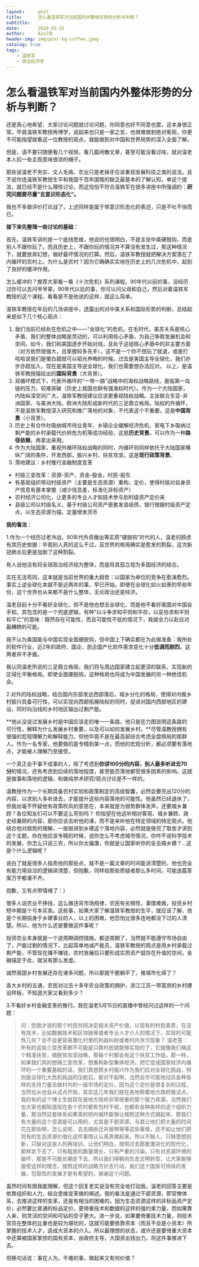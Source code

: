 ```yaml
---
layout:     post
title:      怎么看温铁军对当前国内外整体形势的分析与判断？
subtitle:   
date:       2020-05-25
author:     Azul佐
header-img: img/post-bg-coffee.jpeg
catalog: true
tags:
    - 温铁军
    - 政治经济学
---
```


# 怎么看温铁军对当前国内外整体形势的分析与判断？

还是真心地希望，大家讨论问题就讨论问题，你同意也好不同意也罢，这本身很正常。毕竟温铁军教授再博学，说起来也只是一家之言，也很难做到绝对客观，你更不可能指望就看这一位教授的观点，就能做到对中国和世界局势的深入全面了解。

但是，请不要只随便看几个视频，看几篇闲散文章，甚至可能没看过啥，就对温老本人扣一些主观意味很浓的帽子。

那些说温老不务实、文人毛病、农业只是老掉牙应该重视发展科技之类的说法。且不说你连温铁军教授生平和我国千百年国情的缺乏最基本的了解认知，单这个提法，就已经不是什么理性讨论，而这恰恰不符合温铁军在很多讲座中所强调的：**研究问题要尽量”去意识形态化“。**

我也不多做评价打论战了，上述同样是属于带意识形态化的表述，只是不吐不快而已。

**接下来先整理一些讨论的基础：**

首先，温铁军讲的是一个底线思维，他说的也很明白，不是主张中美硬脱钩，而是别人不跟你玩了。而且历史上，不跟你玩的情况并不算没有发生过，那这种情况下，就要放弃幻想，做好最坏情况的打算。然后，温铁军教授就把解决方案落在了内循环的农村上。为什么是农村？因为它确确实实地在历史上的几次危机中，起到了良好的缓冲作用。

怎么缓冲的？推荐大家看一看《十次危机》系列课程。90年代以前的事，没经历过你可以去问爷爷辈，90年代以后的事，你可以问父母和自己，然后对着温铁军教授的这个课程，看看是不是他说的这样，就这么简单。

温铁军教授在年后的几场讲座中，透露出的对中美关系和国际形势的判断，总结起来是如下几个核心观点：

1. 我们当前已经处在危机之中——“全球化”的危机，在毛时代，美苏关系是核心矛盾，我们的整体战略是灵动的，可以利用核心矛盾，为自己争取发展机会和空间。如今，我们和美国逐步开始对线，且处于这组核心矛盾中的非主要方面（对方依然很强大，且掌握较多先手），这不是一个你不想玩了就退，或是打哈哈说我们是傻白甜就可以韬光养晦的时候。过去是美国主导全球化，我们亦步亦趋加入，现在是美国主导逆全球化，我们也需要想办法应对。 以上，是温铁军教授描绘出的**国际背景**（大背景）。
2. 双循环模式下，代表外循环的“一带一路”战略中的海权战略路线，面临第一岛链的压力，较难突破（历史上我国也鲜有强海权时代）。作为一个大陆国家，内陆纵深空间广大，温铁军教授建议应该更重视陆权战略。主张联合东亚-非洲国家，与美洲大陆，欧洲大陆形成新时代的三足鼎立格局。陆权的外循环，不是温铁军教授深入研究和推广落地的对象，不代表这个不重要。这是**中国背景**（小背景）。
3. 历史上有合作社吸纳城市待业青年、乡镇企业缓解经济危机、家电下乡吸纳过剩产能的乡村承载代价转危为机等成功经验，这是**历史背景**。可以作为一种**路径依赖**，再拿出来用。
4. 作为大陆国家，重视外循环陆权战略的同时，内循环则同样依托于大陆国家横纵广阔的条件，开发西部，振兴乡村，扶贫攻坚。这是**现行政策背景**。
5. 落地建议：乡村推行金融制度变革

- 村级三变改革：资源-资产，资金-股金，村民-股东
- 有基层组织带动村级资产（主要是生态资源）重构，定价，使得村级对自身资产信息有基本掌握（减少信息差，标准化非标资产）
- 农村经济公司化，让更多的专业人才和技术参与到村级资产定价来
- 县级公司以村级名义，基于村级公司资产嵌套发县级债，银行根据村级资产定点，以生态资源为锚，定量增发货币

**我的看法**：

1.作为一个经历过老冷战，90年代外资撤出等实质“硬脱钩”时代的人，温老的顾虑有其历史依据：毕竟别人真的这么干过。且世界的格局确实是愈发的割裂，这次新冠肺炎后更是加剧了这种割裂。

有人说他没有将全球政治经济视为整体，而是将其孤立视为多国经济的结合。

实在无法苟同，这本就是当前世界的重大趋势：以国家为单位的竞争在愈演愈烈。事实上逆全球化本就不是近两年的事，早已开始。即便在全球化如火如荼的早些年份，这个世界也从来都不是什么整体，无论政治还是经济。

温老目前十分不看好全球化，但不是他也想去全球化，而是他不看好美国对中国会手软。其包含的是一个兜底逻辑，有种“以斗争求和平则和平存，以妥协求和平则和平亡”的意味：既然存在可能性，而且可能性不低的情况下，我就全力以赴应对最糟糕的可能。

我不认为美国能与中国实现全面硬脱钩，但中国上下确实都在为此做准备：我所处的软件行业，近2年的政府、国企、民企国产化软件需求变化十分**低调而剧烈**。这两者并不矛盾。

我认同温老所说的三足鼎立格局，我们将与周边国家建立起更深的联系，实现新的区域化平衡格局。即使全面硬脱钩，这种格局也将成为中国发展的另一种绝佳机会。

2.对外的陆权战略，结合国内东部发达西部落后，城乡分化的格局，使得对内推乡村振兴具备可行性，可以实现向西部拓展陆权的同时，促进对国内西部地区的建设，同时向沿线的乡村地区输出过剩产能。

**他从没说过发展乡村是中国应该走的唯一一条路，他只是在力图说明这条路的可行性，解释为什么发展乡村重要，以及可以如何发展乡村。**尽管温教授拥有很强的宏观理解力和解释能力，但他毕竟不是在最高层综合考虑全盘棋局的那群人。作为一名专家，他要做的是专精到某一点，而他的宏观分析，都必须要有落地点，才能被人理解乃至接受。

一个真正会干事干成事的人，除了考虑到**你讲100分的内容，别人最多听进去70分**的情况，还有考虑到后续的落地程度，甚至能否落地都受很多因素的影响。这就是做事和落地的逻辑，和做纯学术研究/观点讨论是不一样的。

温教授作为一个长期具备农村实验和政策制定的高级智囊，必然会要亮出120分的内容，以求别人多听进去，才能提升这些内容落地的可能性。他虽然已经退休了，但我丝毫不怀疑他有政策吹风的意思在，本来就是为弱势群体发声，还要城乡兼顾？各位知友们可以不要这么苛刻吗？ 你指望在他这听相对客观、城乡兼顾、政史经兼顾的内容，那你应该去听他的课，而不是来听他在特定领域的特定观点。他结合他对趋势的理解，一层层讲到乡建这个落地内容，必然就是做完了取舍才讲到这个主题，你在他应该专精的时候，说你怎么不考虑城市情况，你咋不说科学技术的发展，你怎么只说三农，所以你太偏激，你就是让国家听你的全去搞乡建？...这是个什么逻辑呢？

说白了就是很多人指责他的那些点，就不是一篇文章的时间能讲清楚的，他也完全有能力用自洽的逻辑讲清楚，但抱歉，同样给那些质疑者那么多时间，可能连篇答案万字都凑不齐。

抱歉，又有点带情绪了：）

很多人说农业不挣钱，这么做违背市场规律，农民有劣根性，事情难做，投资乡村短中期是个亏本买卖。这些事，如果大家了解温铁军教授的生平，就应该了解，他是个长期投身于乡建事业的人，以上的困难，他恐怕比很多连地都没下过的人清楚。所以，他为什么还是要做这件事呢？

投资农业本身就是一个逆周期调控措施。都逆周期了，当然就不能遵守市场自由了，产能过剩的情况下，比起简单地减产裁员，温铁军教授的观点是用乡村承载过剩产能，不管现在赚不赚钱，农村发展后只要形成实质资产就存在升值的空间，金融锚定于此，就没有那么发虚。

诚然我国乡村发展还存在诸多问题，所以那就干脆躺平了，推城市化得了？

各大乡村的五通，农民对过去十多年农业政策的拥护，浙江江苏一带富庶的乡村建设样板，不知道大家又看到多少？

3.不看好乡村金融变革的推行。我在温老5月15日的直播中曾经问过这样的一个问题：

> 问：您刚才说的那个村民共同决定相关资产价值，以现有的村民素质，在没有技术，比如数据技术和区块链等或者专业人才介入的情况下，实现的可能性几何？会不会更容易激化村里的利益纠纷或者村内贪污现象？ 温老答：所有的这些三变改革都不可能是只靠村民就能够实现的了，它就像我们搞这个精准扶贫，搞脱贫攻坚战略，那每个村都会有这个扶贫工作组，那一样，如果我们真的想搞三变改革，想重构新型集体经济。把它变成国家经济内循环的一个重要基础的话，我们真想把乡村振兴作为我们应对全球化挑战，特别是全球化大危机挑战的压舱石，那对不起啊，当然会尽可能地动员各种各样的支持力量去做村内的一级市场的定价，因为这个定价是很复杂的过程，当然也从也会从试点开始，其实这几年我们就在各地帮着地方政府做试点。我的有的这个博士生就现在是地方政府非常倚重的那个智力资源，当然我们也大家也都知道现在各个农村都有包村干呢，也都有各种各样的这个组织力量，那当然这套体系如果真的把内循环能够让按照这种方式搞起来，那我们有大量的这个资源是可以用的，尤其是干部资源，与其让他们把大量的时间花在那些啊，怎么说呢，去去搞拆迁并居啊等等这些事情，还不如让他们把现有的生态资源价值化这件事情认认真真做起来。所以不缺人，只缺思想创新，只缺对这些人的再培训，让他们明白，按照过去那套激进化的现代化，那样走下去了，只有粗放的数量增长，只有严重的污染。只有对资源环境的破坏，那是不可能长期走下去，所以我们得朝向生态文明转型，让大家能够接受这样的理念，按照这样的战略方针去行动，我们这个国家可持续的发展，包容性的发展才是有希望的，谢谢这个问题。

虽然时间有限我能理解，但这个回复老实说没有完全地打动我，温老的回答主要是依靠组织和人力，结合思维变革做的阐述。我的看法是通过干部资源，即官僚体系，去推进这样的变革，还是有相当的困难的。因为生态资源这样的非标品资产定价，必然要比普通的标品定价，更倚重技术和数据的这样的强约束力量，而如果靠人来，则灵活的空间和可钻的空子更大。进一步说，如果要倚重技术力量，则技术官员在整体的比重也是较为堪忧的，这就可能要依靠资本（而且不会是小资本）所掌握的技术人才，造成大资本的介入。所以最理想的状态，或许还是要倚重大资本中还算被国家掌控的国有资本，由政府主导，大国资出钱出力，将这件事推进下去。

但换句话说：事在人为，不难的事，做起来又有何价值？

